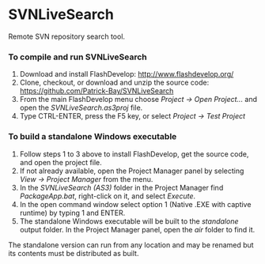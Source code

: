 SVNLiveSearch
=============

Remote SVN repository search tool.

### To compile and run SVNLiveSearch ###

1. Download and install FlashDevelop: http://www.flashdevelop.org/
2. Clone, checkout, or download and unzip the source code: https://github.com/Patrick-Bay/SVNLiveSearch
3. From the main FlashDevelop menu choose *Project -> Open Project...* and open the *SVNLiveSearch.as3proj* file.
4. Type CTRL-ENTER, press the F5 key, or select *Project -> Test Project*

### To build a standalone Windows executable ###

1. Follow steps 1 to 3 above to install FlashDevelop, get the source code, and open the project file.
2. If not already available, open the Project Manager panel by selecting *View -> Project Manager* from the menu.
3. In the *SVNLiveSearch (AS3)* folder in the Project Manager find *PackageApp.bat*, right-click on it, and select *Execute*.
4. In the open command window select option 1 (Native .EXE with captive runtime) by typing 1 and ENTER.
5. The standalone Windows executable will be built to the *standalone* output folder. In the Project Manager panel, open the *air* folder to find it.

The standalone version can run from any location and may be renamed but its contents must be distributed as built.
